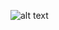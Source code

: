 ![alt text](https://images.contentstack.io/v3/assets/bltb6530b271fddd0b1/blt6f1392b30784e029/618d9da0d380f814d61f001c/WebUpdate_Chamber_KeyArt.png)
